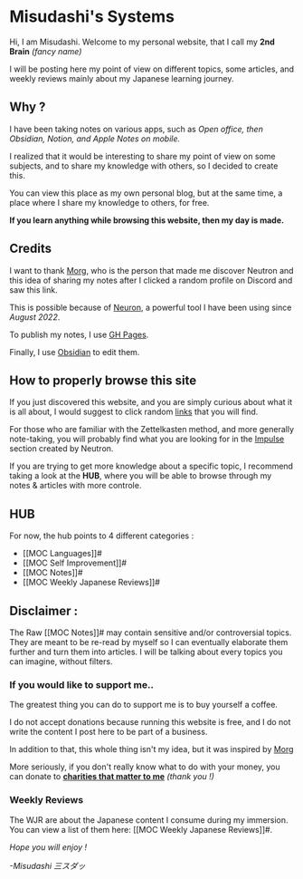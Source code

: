 # Misudashi's Systems

Hi, I am Misudashi. Welcome to my personal website, that I call my **2nd Brain** *(fancy name)*

I will be posting here my point of view on different topics, some articles, and weekly reviews mainly about my Japanese learning journey.

## Why ?

I have been taking notes on various apps, such as *Open office, then Obsidian, Notion, and Apple Notes on mobile.*

I realized that it would be interesting to share my point of view on some subjects, and to share my knowledge with others, so I decided to create this.

You can view this place as my own personal blog, but at the same time, a place where I share my knowledge to others, for free.

**If you learn anything while browsing this website, then my day is made.**

## Credits

I want to thank [Morg](https://morg.systems/), who is the person that made me discover Neutron and this idea of sharing my notes after I clicked a random profile on Discord and saw this link.

This is possible because of [Neuron](https://neuron.zettel.page/), a powerful tool I have been using since *August 2022*.

To publish my notes, I use [GH Pages](https://pages.github.com/).

Finally, I use [Obsidian](https://obsidian.md/) to edit them.

## How to properly browse this site

If you just discovered this website, and you are simply curious about what it is all about, I would suggest to click random [links](https://www.youtube.com/watch?v=dQw4w9WgXcQ) that you will find.

For those who are familiar with the Zettelkasten method, and more generally note-taking, you will probably find what you are looking for in the [Impulse](https://misudashi.github.io/systems/impulse) section created by Neutron.

If you are trying to get more knowledge about a specific topic, I recommend taking a look at the **HUB**, where you will be able to browse through my notes & articles with more controle.

## HUB

For now, the hub points to 4 different categories :
- [[MOC Languages]]# 
- [[MOC Self Improvement]]#
- [[MOC Notes]]# 
- [[MOC Weekly Japanese Reviews]]#

## Disclaimer :

The Raw [[MOC Notes]]# may contain sensitive and/or controversial topics. They are meant to be re-read by myself so I can eventually elaborate them further and turn them into articles. I will be talking about every topics you can imagine, without filters.

### If you would like to support me..

The greatest thing you can do to support me is to buy yourself a coffee. 

I do not accept donations because running this website is free, and I do not write the content I post here to be part of a business.

In addition to that, this whole thing isn't my idea, but it was inspired by [Morg](https://morg.systems)

More seriously, if you don't really know what to do with your money, you can donate to [**charities that matter to me**](https://www.google.com/search?q=I+want+to+donate+money+to+help+cancer+research.&oq=I+want+to+donate+money+to+help+cancer+research.&aqs=chrome..69i57j69i64.17103j0j9&sourceid=chrome&ie=UTF-8) *(thank you !)*


### Weekly Reviews



The WJR are about the Japanese content I consume during my immersion. You can view a list of them here: [[MOC Weekly Japanese Reviews]]#.



*Hope you will enjoy !*

*-Misudashi 三スダッ*
